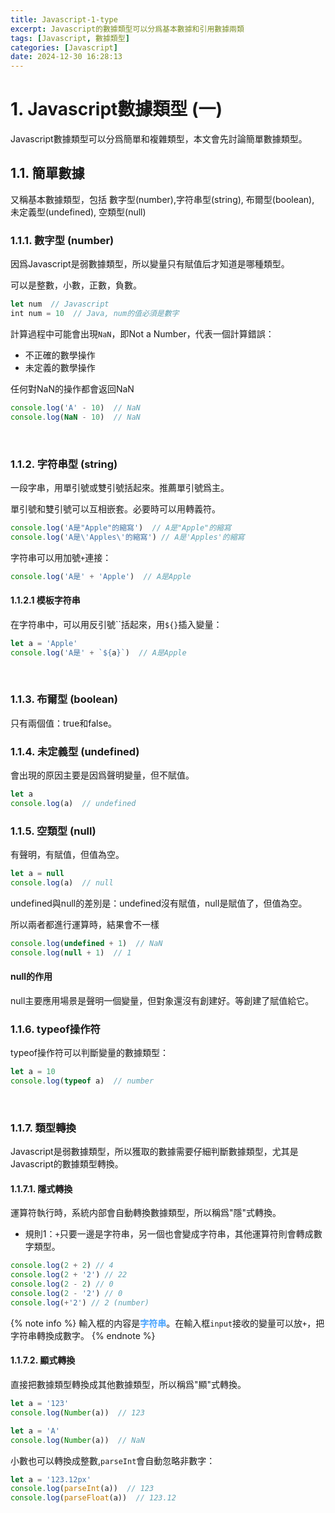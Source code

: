 ```yaml
---
title: Javascript-1-type
excerpt: Javascript的數據類型可以分爲基本數據和引用數據兩類
tags: [Javascript, 數據類型]
categories: [Javascript]
date: 2024-12-30 16:28:13
---
```


# 1. Javascript數據類型 (一)
Javascript數據類型可以分爲簡單和複雜類型，本文會先討論簡單數據類型。

## 1.1. 簡單數據
又稱基本數據類型，包括 數字型(number),字符串型(string), 布爾型(boolean), 未定義型(undefined), 空類型(null)
<br>

### 1.1.1. 數字型 (number)
因爲Javascript是弱數據類型，所以變量只有賦值后才知道是哪種類型。

可以是整數，小數，正數，負數。

```javascript
let num  // Javascript
int num = 10  // Java, num的值必須是數字
```

計算過程中可能會出現`NaN`，即Not a Number，代表一個計算錯誤：
- 不正確的數學操作
- 未定義的數學操作

任何對NaN的操作都會返回NaN

```javascript
console.log('A' - 10)  // NaN
console.log(NaN - 10)  // NaN
```
<br>

### 1.1.2. 字符串型 (string)
一段字串，用單引號或雙引號括起來。推薦單引號爲主。

單引號和雙引號可以互相嵌套。必要時可以用轉義符。

```javascript
console.log('A是"Apple"的縮寫')  // A是"Apple"的縮寫
console.log('A是\'Apples\'的縮寫') // A是'Apples'的縮寫
```

字符串可以用加號`+`連接：
```javascript
console.log('A是' + 'Apple')  // A是Apple
```

#### 1.1.2.1 模板字符串
在字符串中，可以用反引號``括起來，用`${}`插入變量：
```javascript
let a = 'Apple'
console.log('A是' + `${a}`)  // A是Apple
```
<br>

### 1.1.3. 布爾型 (boolean)
只有兩個值：true和false。
<br>

### 1.1.4. 未定義型 (undefined)
會出現的原因主要是因爲聲明變量，但不賦值。

```javascript
let a 
console.log(a)  // undefined
```


### 1.1.5. 空類型 (null)
有聲明，有賦值，但值為空。

```javascript
let a = null
console.log(a)  // null
```

undefined與null的差別是：undefined沒有賦值，null是賦值了，但值為空。

所以兩者都進行運算時，結果會不一樣
```javascript
console.log(undefined + 1)  // NaN
console.log(null + 1)  // 1
```

#### null的作用
null主要應用場景是聲明一個變量，但對象還沒有創建好。等創建了賦值給它。
<br>

### 1.1.6. typeof操作符
typeof操作符可以判斷變量的數據類型：
```javascript
let a = 10
console.log(typeof a)  // number
```
<br>

### 1.1.7. 類型轉換
Javascript是弱數據類型，所以獲取的數據需要仔細判斷數據類型，尤其是Javascript的數據類型轉換。

#### 1.1.7.1. 隱式轉換
運算符執行時，系統内部會自動轉換數據類型，所以稱爲"隱"式轉換。

- 規則1：`+`只要一邊是字符串，另一個也會變成字符串，其他運算符則會轉成數字類型。

```javascript
console.log(2 + 2) // 4
console.log(2 + '2') // 22
console.log(2 - 2) // 0
console.log(2 - '2') // 0
console.log(+'2') // 2 (number)
```

{% note info %}
輸入框的内容是<font color="	#46A3FF">**字符串**</font>。在輸入框`input`接收的變量可以放`+`，把字符串轉換成數字。
{% endnote %}

#### 1.1.7.2. 顯式轉換
直接把數據類型轉換成其他數據類型，所以稱爲"顯"式轉換。

```javascript
let a = '123'
console.log(Number(a))  // 123

let a = 'A'
console.log(Number(a))  // NaN
```

小數也可以轉換成整數,`parseInt`會自動忽略非數字：
```javascript
let a = '123.12px'
console.log(parseInt(a))  // 123
console.log(parseFloat(a))  // 123.12
```